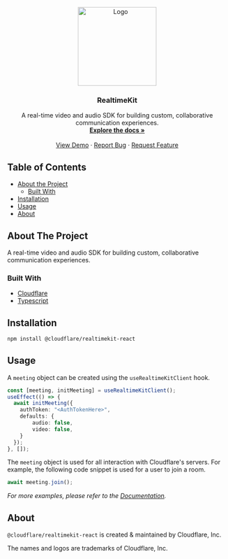 <!-- PROJECT LOGO -->
<p align="center">
  <a href="https://cloudflare.com">
    <img src="https://cf-assets.www.cloudflare.com/slt3lc6tev37/6EYsdkdfBcHtgPmgp3YtkD/0b203affd2053988264b9253b13de6b3/logo-thumbnail.png" alt="Logo" width="180">
  </a>
  <h3 align="center">RealtimeKit</h3>

  <p align="center">
    A real-time video and audio SDK for building custom, collaborative communication experiences.
    <br />
    <a href="https://docs.realtime.cloudflare.com"><strong>Explore the docs »</strong></a>
    <br />
    <br />
    <a href="https://demo.realtime.cloudflare.com">View Demo</a>
    ·
    <a href="https://community.cloudflare.com/">Report Bug</a>
    ·
    <a href="https://community.cloudflare.com/">Request Feature</a>
  </p>
</p>



<!-- TABLE OF CONTENTS -->

## Table of Contents

* [About the Project](#about-the-project)
  * [Built With](#built-with)
* [Installation](#installation)
* [Usage](#usage)
* [About](#about)



<!-- ABOUT THE PROJECT -->
## About The Project

A real-time video and audio SDK for building custom, collaborative communication experiences.

### Built With

* [Cloudflare](https://cloudflare.com)
* [Typescript](https://typescriptlang.org)


<!-- INSTALLATION -->
## Installation

```sh
npm install @cloudflare/realtimekit-react
```

<!-- USAGE EXAMPLES -->
## Usage

A `meeting` object can be created using the `useRealtimeKitClient` hook.

```ts
const [meeting, initMeeting] = useRealtimeKitClient();
useEffect(() => {
  await initMeeting({
    authToken: "<AuthTokenHere>",
    defaults: {
        audio: false,
        video: false,
    }
  });
}, []);
```


The `meeting` object is used for all interaction with Cloudflare's servers. For example, the following code snippet is used for a user to join a room.

```ts
await meeting.join();
```

_For more examples, please refer to the [Documentation](https://docs.realtime.cloudflare.com)._

## About

`@cloudflare/realtimekit-react` is created & maintained by Cloudflare, Inc.

The names and logos are trademarks of Cloudflare, Inc.

